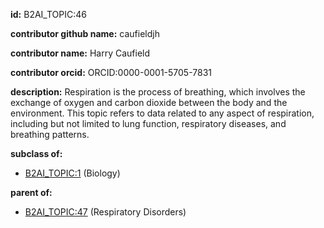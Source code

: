 **id:** B2AI_TOPIC:46

**contributor github name:** caufieldjh

**contributor name:** Harry Caufield

**contributor orcid:** ORCID:0000-0001-5705-7831

**description:** Respiration is the process of breathing, which involves the exchange of oxygen and carbon dioxide between the body and the environment. This topic refers to data related to any aspect of respiration, including but not limited to lung function, respiratory diseases, and breathing patterns.

**subclass of:**

- [B2AI_TOPIC:1](../topics/Biology.markdown) (Biology)

**parent of:**

- [B2AI_TOPIC:47](../RespiratoryDisorders.markdown) (Respiratory Disorders)
